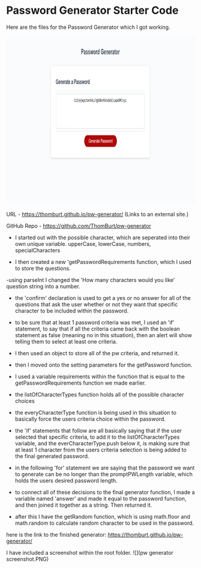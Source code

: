 # Password Generator Starter Code
Here are the files for the Password Generator which I got working.

<img src="pw generator screenshot.PNG" alt="pw generator screenshot" width="955" height="450">

URL - https://thomburt.github.io/pw-generator/ (Links to an external site.)

 

GitHub Repo - https://github.com/ThomBurt/pw-generator




- I started out with the possible character, which are seperated into their own unique variable. upperCase, lowerCase, numbers, specialCharacters

- I then created a new 'getPasswordRequirements function, which I used to store the questions.

-using parseInt I changed the 'How many characters would you like' question string into a number.

- the 'confirm' declaration is used to get a yes or no answer for all of the questions that ask the user whether or not they want that specific character to be included within the password.

- to be sure that at least 1 password criteria was met, I used an 'if' statement, to say that if all the criteria came back with the boolean statement as false (meaning no in this situation), then an alert will show telling them to select at least one criteria.

- I then used an object to store all of the pw criteria, and returned it.

- then I moved onto the setting parameters for the getPassword function.

- I used a variable requirements within the function that is equal to the getPasswordRequirements function we made earlier.

- the listOfCharacterTypes function holds all of the possible character choices 

- the everyCharacterType function is being used in this situation to basically force the users criteria choice within the password.

- the 'if' statements that follow are all basically saying that if the user selected that specific criteria, to add it to the listOfCharacterTypes variable, and the everCharacterType.push below it, is making sure that at least 1 character from the users criteria selection is being added to the final generated password.

- in the following 'for' statement we are saying that the password we want to generate can be no longer than the promptPWLength variable, which holds the users desired password length.

- to connect all of these decisions to the final generator function, I made a variable named 'answer' and made it equal to the password function, and then joined it together as a string. Then returned it.

- after this I have the getRandom function, which is using math.floor and math.random to calculate random character to be used in the password.


here is the link to the finished generator:
https://thomburt.github.io/pw-generator/

I have included a screenshot within the root folder.
![](pw generator screenshot.PNG)